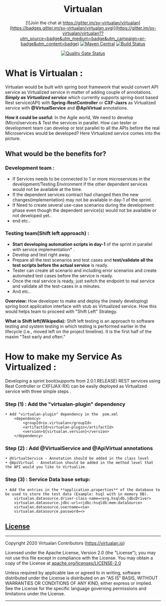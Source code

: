 
<h1 align="center">Virtualan</h1>

<div align="center">

[![Join the chat at https://gitter.im/sv-virtualan/virtualan](https://badges.gitter.im/sv-virtualan/virtualan.svg)](https://gitter.im/sv-virtualan/virtualan??utm_source=badge&utm_medium=badge&utm_campaign=pr-badge&utm_content=badge) 
[![Maven Central](https://img.shields.io/maven-central/v/io.virtualan/virtualan-plugin.svg?label=Maven%20Central)](https://search.maven.org/search?q=g:%22io.virtualan%22%20AND%20a:%22virtualan-plugin%22)
[![Build Status](https://travis-ci.com/virtualansoftware/virtualan.svg?branch=master)](https://travis-ci.com/virtualansoftware/virtualan)

[![Quality Gate Status](https://sonarcloud.io/api/project_badges/measure?project=virtualansoftware_virtualan&metric=alert_status)](https://sonarcloud.io/dashboard?id=virtualansoftware_virtualan)
</div>


# What is Virtualan : 
Virtualan would be built with spring boot  framework that would convert API service as Virtualized service in matter of adding couple of annotations. **_Simply as Virtualized service_** which currently supports spring-boot based Rest service(API) with **Spring-RestController** or **CXF-Jaxrs** as Virtualized service with **@VirtualService** and **@ApiVirtual** annotations.

**How it could be useful:**
In the Agile world, We need to develop (Micro)services & Test the services in parallel. How can tester or development team can develop or test parallel to all the APIs before the real Microservices would be developed? Here Virtualized service comes into the picture.

## **What would be the benefits for?**

### Development team :
* If Services needs to be connected to 1 or more microservices in the development/Testing Environment if the other dependent services would not be available at the time.
* If the dependent services contract had changed then the new changes(implementation) may not be available in day-1 of the sprint.
* If Need to create several use-case scenarios during the development phase even though the dependent service(s) would not be available or not developed yet..
* end etc..

###  Testing team(Shift left approach) :
* **Start developing automation scripts in day-1** of the sprint in parallel with service implementation* .
* Develop and test right away.
* Prepare all the test scenarios and test cases and **test/validate all the test scripts before the actual service** is ready.
* Tester can create all scenario and including error scenarios and create automated test cases before the service is ready.
* Once the real service is ready, just switch the endpoint to real service and validate all the test-cases in a minutes. 
* And etc..

**Overview:**
How developer to make and deploy the (newly developing) spring boot application interface with stub as Virtualized service. How this would helps team to proceed with "Shift Left"  Strategy. 

**What is Shift left(Wikipedia):**
Shift left testing is an approach to software testing and system testing in which testing is performed earlier in the lifecycle (i.e., moved left on the project timeline). It is the first half of the maxim "Test early and often."

# **How to make my Service As Virtualized :**
Developing  a sprint boot(supports from 2.0.1.RELEASE) REST services using Rest Controller or CXF(JAX-RX) can be easily deployed as Virtualized service with three simple steps .

### Step (1) : Add the "virtualan-plugin" dependency
	• Add "virtualan-plugin" dependency in the  pom.xml  
		<dependency>
			<groupId>io.virtualan</groupId>
			<artifactId>virtualan-plugin</artifactId>
			<version>${virtualan.version}</version>
		</dependency>
		

### Step (2) :  Add @VirtualService and @ApiVirtual annotations
	• @VirtualService - Annotation should be added in the class level
	• @ApiVirtual - Annotation should be added in the method level that the API would you like to Virtualize.
	

### Step (3) :  Service Data base setup:
	• Add the entries in the **application.properties** of the database to be used to store the test data (Example: hsql with in memory DB).
		virtualan.datasource.driver-class-name=<org.hsqldb.jdbcDriver>
		virtualan.datasource.jdbc-url=<jdbc:hsqldb:mem:dataSource>
		virtualan.datasource.username=<sa>
		virtualan.datasource.password=<>



## [License](#table-of-contents)
-------

Copyright 2020 Virtualan Contributors (https://virtualan.io)  

Licensed under the Apache License, Version 2.0 (the "License");
you may not use this file except in compliance with the License.
You may obtain a copy of the License at [apache.org/licenses/LICENSE-2.0](http://www.apache.org/licenses/LICENSE-2.0)

Unless required by applicable law or agreed to in writing, software
distributed under the License is distributed on an "AS IS" BASIS,
WITHOUT WARRANTIES OR CONDITIONS OF ANY KIND, either express or implied.
See the License for the specific language governing permissions and
limitations under the License.

---



